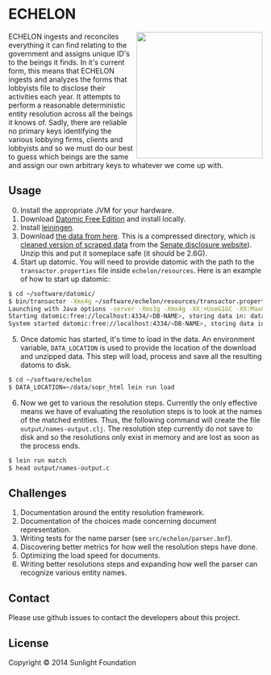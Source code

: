 # ECHELON

<img align="right" src="http://upload.wikimedia.org/wikipedia/commons/2/2f/Menwith-hill-radome.jpg" width=250 />

ECHELON ingests and reconciles everything it can find relating to the
government and assigns unique ID's to the beings it finds. In it's
current form, this means that ECHELON ingests and analyzes the forms
that lobbyists file to disclose their activities each year. It
attempts to perform a reasonable deterministic entity resolution
across all the beings it knows of. Sadly, there are reliable no
primary keys identifying the various lobbying firms, clients and
lobbyists and so we must do our best to guess which beings are the
same and assign our own arbitrary keys to whatever we come up with.

## Usage

0. Install the appropriate JVM for your hardware.
1. Download [Datomic Free Edition](https://my.datomic.com/downloads/free) and install locally.
2. Install [leiningen](http://leiningen.org/).
3. Download
   [the data from here](http://datacommons.s3.amazonaws.com/sopr_html_transformed.tar.gz). This
   is a compressed directory, which is
   [cleaned version of scraped data](https://github.com/influence-usa/lobbying_federal_domestic)
   from the
   [Senate disclosure website](http://www.senate.gov/pagelayout/legislative/g_three_sections_with_teasers/lobbyingdisc.htm#lobbyingdisc=lad)). Unzip
   this and put it someplace safe (it should be 2.6G).
4. Start up datomic. You will need to provide datomic with the path to
   the `transactor.properties` file inside `echelon/resources`. Here
   is an example of how to start up datomic:

``` sh
$ cd ~/software/datomic/
$ bin/transactor -Xmx4g ~/software/echelon/resources/transactor.properties
Launching with Java options -server -Xms1g -Xmx4g -XX:+UseG1GC -XX:MaxGCPauseMillis=50
Starting datomic:free://localhost:4334/<DB-NAME>, storing data in: data ...
System started datomic:free://localhost:4334/<DB-NAME>, storing data in: data
```

5. Once datomic has started, it's time to load in the data. An
environment variable, `DATA_LOCATION` is used to provide the location
of the download and unzipped data. This step will load, process and
save all the resulting datoms to disk.

``` sh
$ cd ~/software/echelon
$ DATA_LOCATION=~/data/sopr_html lein run load
```

6. Now we get to various the resolution steps. Currently the only effective means we have of evaluating the resolution steps is to look at the names of the matched entities. Thus, the following command will create the file `output/names-output.clj`. The resolution step currently do not save to disk and so the resolutions only exist in memory and are lost as soon as the process ends.

``` sh
$ lein run match
$ head output/names-output.c
```


## Challenges

1. Documentation around the entity resolution framework.
2. Documentation of the choices made concerning document representation.
3. Writing tests for the name parser (see `src/echelon/parser.bnf`).
4. Discovering better metrics for how well the resolution steps have done.
5. Optimizing the load speed for documents.
6. Writing better resolutions steps and expanding how well the parser
   can recognize various entity names.


## Contact

Please use github issues to contact the developers about this project.

## License

Copyright © 2014 Sunlight Foundation
